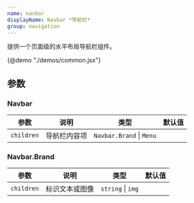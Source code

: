 ```yaml
---
name: navbar
displayName: Navbar *导航栏*
group: navigation
---
```


提供一个页面级的水平布局导航栏组件。

{@demo "./demos/common.jsx"}

## 参数

### Navbar

| 参数       | 说明         | 类型                         | 默认值 |
| ---------- | ------------ | ---------------------------- | ------ |
| `children` | 导航栏内容项 | `Navbar.Brand` &#124; `Menu` |        |

### Navbar.Brand

| 参数       | 说明           | 类型                  | 默认值 |
| ---------- | -------------- | --------------------- | ------ |
| `children` | 标识文本或图像 | `string` &#124; `img` |        |
